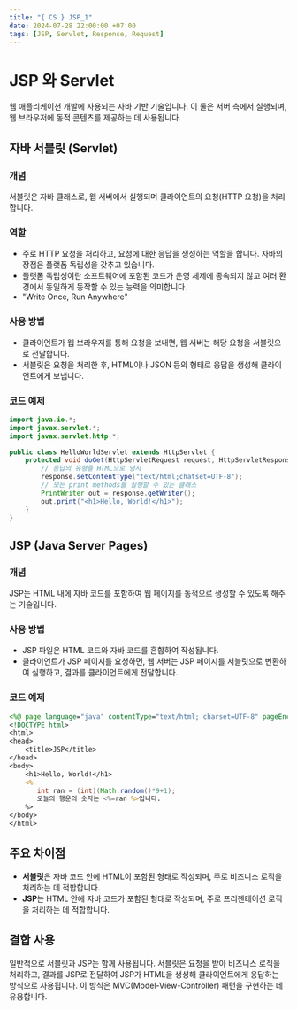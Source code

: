 ```yaml
---
title: "{ CS } JSP_1"
date: 2024-07-28 22:00:00 +07:00
tags: [JSP, Servlet, Response, Request]
---
```


# JSP 와 Servlet

웹 애플리케이션 개발에 사용되는 자바 기반 기술입니다. 이 둘은 서버 측에서 실행되며, 웹 브라우저에 동적 콘텐츠를 제공하는 데 사용됩니다.

## 자바 서블릿 (Servlet)

### 개념

서블릿은 자바 클래스로, 웹 서버에서 실행되며 클라이언트의 요청(HTTP 요청)을 처리합니다.

### 역할

- 주로 HTTP 요청을 처리하고, 요청에 대한 응답을 생성하는 역할을 합니다. 자바의 장점은 플랫폼 독립성을 갖추고 있습니다.
- 플랫폼 독립성이란 소프트웨어에 포함된 코드가 운영 체제에 종속되지 않고 여러 환경에서 동일하게 동작할 수 있는 능력을 의미합니다.
- "Write Once, Run Anywhere"

### 사용 방법

- 클라이언트가 웹 브라우저를 통해 요청을 보내면, 웹 서버는 해당 요청을 서블릿으로 전달합니다.
- 서블릿은 요청을 처리한 후, HTML이나 JSON 등의 형태로 응답을 생성해 클라이언트에게 보냅니다.

### 코드 예제

```java
import java.io.*;
import javax.servlet.*;
import javax.servlet.http.*;

public class HelloWorldServlet extends HttpServlet {
    protected void doGet(HttpServletRequest request, HttpServletResponse response) throws ServletException, IOException {
        // 응답의 유형을 HTML으로 명시
        response.setContentType("text/html;chatset=UTF-8");
        // 모든 print methods를 실행할 수 있는 클래스
        PrintWriter out = response.getWriter();
        out.print("<h1>Hello, World!</h1>");
    }
}
```

## JSP (Java Server Pages)

### 개념

JSP는 HTML 내에 자바 코드를 포함하여 웹 페이지를 동적으로 생성할 수 있도록 해주는 기술입니다.

### 사용 방법

- JSP 파일은 HTML 코드와 자바 코드를 혼합하여 작성됩니다.
- 클라이언트가 JSP 페이지를 요청하면, 웹 서버는 JSP 페이지를 서블릿으로 변환하여 실행하고, 결과를 클라이언트에게 전달합니다.

### 코드 예제

```jsp
<%@ page language="java" contentType="text/html; charset=UTF-8" pageEncoding="UTF-8"%>
<!DOCTYPE html>
<html>
<head>
    <title>JSP</title>
</head>
<body>
    <h1>Hello, World!</h1>
    <%
       int ran = (int)(Math.random()*9+1);
       오늘의 행운의 숫자는 <%=ran %>입니다.
    %>
</body>
</html>
```

## 주요 차이점

- **서블릿**은 자바 코드 안에 HTML이 포함된 형태로 작성되며, 주로 비즈니스 로직을 처리하는 데 적합합니다.
- **JSP**는 HTML 안에 자바 코드가 포함된 형태로 작성되며, 주로 프리젠테이션 로직을 처리하는 데 적합합니다.

## 결합 사용

일반적으로 서블릿과 JSP는 함께 사용됩니다. 서블릿은 요청을 받아 비즈니스 로직을 처리하고, 결과를 JSP로 전달하여 JSP가 HTML을 생성해 클라이언트에게 응답하는 방식으로 사용됩니다. 이 방식은 MVC(Model-View-Controller) 패턴을 구현하는 데 유용합니다.
